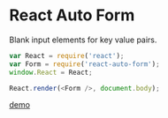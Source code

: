 # React Auto Form

Blank input elements for key value pairs.

```js
var React = require('react');
var Form = require('react-auto-form');
window.React = React;

React.render(<Form />, document.body);
```

[demo](https://cf4fc572d30e67257078965eae8c76ccfd05e2d9.htmlb.in)
